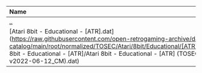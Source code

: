 |Name|Size|
|:---|---:|
|[..](../index.html)|DIR|
|[Atari 8bit - Educational - [ATR].dat](https://raw.githubusercontent.com/open-retrogaming-archive/dat-catalog/main/root/normalized/TOSEC/Atari/8bit/Educational/[ATR]/Atari 8bit - Educational - [ATR]/Atari 8bit - Educational - [ATR] (TOSEC-v2022-06-12_CM).dat)|62583|
